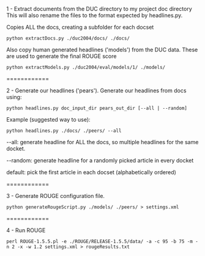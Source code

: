 1 - Extract documents from the DUC directory to my project doc directory
This will also rename the files to the format expected by headlines.py.

Copies ALL the docs, creating a subfolder for each docset

```
python extractDocs.py ./duc2004/docs/ ./docs/
```

Also copy human generated headlines ('models') from the DUC data. These are used to generate the final ROUGE score

```
python extractModels.py ./duc2004/eval/models/1/ ./models/
```

============

2 - Generate our headlines ('pears').
Generate our headlines from docs using:

```
python headlines.py doc_input_dir pears_out_dir [--all | --random]
```

Example (suggested way to use):
```
python headlines.py ./docs/ ./peers/ --all
```

--all: generate headline for ALL the docs, so multiple headlines for the same docket.

--random: generate headline for a randomly picked article in every docket

default: pick the first article in each docset (alphabetically ordered)

============


3 - Generate ROUGE configuration file.

```
python generateRougeScript.py ./models/ ./peers/ > settings.xml
```

============

4 - Run ROUGE

```
perl ROUGE-1.5.5.pl -e ./ROUGE/RELEASE-1.5.5/data/ -a -c 95 -b 75 -m -n 2 -x -w 1.2 settings.xml > rougeResults.txt
```
